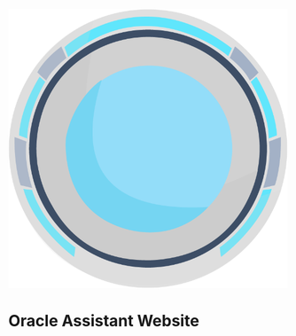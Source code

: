 ![alt](https://github.com/OracleChrome/site/blob/master/assets/img/logo.png?raw=true)

# Oracle Assistant Website
